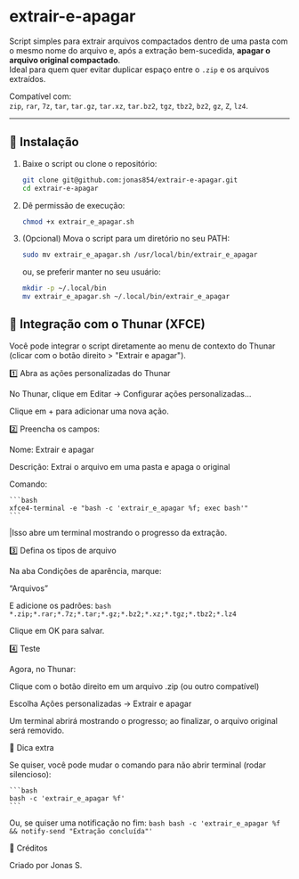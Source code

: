 # extrair-e-apagar

Script simples para extrair arquivos compactados dentro de uma pasta com o mesmo nome do arquivo e, após a extração bem-sucedida, **apagar o arquivo original compactado**.  
Ideal para quem quer evitar duplicar espaço entre o `.zip` e os arquivos extraídos.

Compatível com:  
`zip`, `rar`, `7z`, `tar`, `tar.gz`, `tar.xz`, `tar.bz2`, `tgz`, `tbz2`, `bz2`, `gz`, `Z`, `lz4`.

---

## 🧰 Instalação

1. Baixe o script ou clone o repositório:
   ```bash
   git clone git@github.com:jonas854/extrair-e-apagar.git
   cd extrair-e-apagar
   ```

2. Dê permissão de execução:

   ```bash
   chmod +x extrair_e_apagar.sh
   ```

3. (Opcional) Mova o script para um diretório no seu PATH:
   ```bash
   sudo mv extrair_e_apagar.sh /usr/local/bin/extrair_e_apagar
   ```
   ou, se preferir manter no seu usuário:
   ```bash
   mkdir -p ~/.local/bin
   mv extrair_e_apagar.sh ~/.local/bin/extrair_e_apagar
   ```

## 🧩 Integração com o Thunar (XFCE)
Você pode integrar o script diretamente ao menu de contexto do Thunar (clicar com o botão direito > "Extrair e apagar").

1️⃣ Abra as ações personalizadas do Thunar

No Thunar, clique em Editar → Configurar ações personalizadas...

Clique em + para adicionar uma nova ação.

2️⃣ Preencha os campos:

Nome: Extrair e apagar

Descrição: Extrai o arquivo em uma pasta e apaga o original

Comando:

    ```bash
    xfce4-terminal -e "bash -c 'extrair_e_apagar %f; exec bash'"
    ```
   |Isso abre um terminal mostrando o progresso da extração.

3️⃣ Defina os tipos de arquivo

Na aba Condições de aparência, marque:

“Arquivos”

E adicione os padrões:
    ```bash
    *.zip;*.rar;*.7z;*.tar;*.gz;*.bz2;*.xz;*.tgz;*.tbz2;*.lz4
    ```

Clique em OK para salvar.

4️⃣ Teste

Agora, no Thunar:

Clique com o botão direito em um arquivo .zip (ou outro compatível)

Escolha Ações personalizadas → Extrair e apagar

Um terminal abrirá mostrando o progresso; ao finalizar, o arquivo original será removido.


🧠 Dica extra

Se quiser, você pode mudar o comando para não abrir terminal (rodar silencioso):

    ```bash
    bash -c 'extrair_e_apagar %f'
    ```
Ou, se quiser uma notificação no fim:
    ```bash
    bash -c 'extrair_e_apagar %f && notify-send "Extração concluída"'
    ```

💬 Créditos

Criado por Jonas S.
